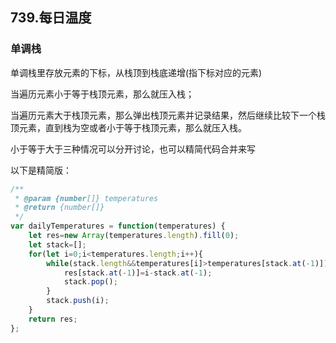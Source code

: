 ## 739.每日温度

### 单调栈

单调栈里存放元素的下标，从栈顶到栈底递增(指下标对应的元素)

当遍历元素小于等于栈顶元素，那么就压入栈；

当遍历元素大于栈顶元素，那么弹出栈顶元素并记录结果，然后继续比较下一个栈顶元素，直到栈为空或者小于等于栈顶元素，那么就压入栈。

小于等于大于三种情况可以分开讨论，也可以精简代码合并来写

以下是精简版：

```javascript
/**
 * @param {number[]} temperatures
 * @return {number[]}
 */
var dailyTemperatures = function(temperatures) {
    let res=new Array(temperatures.length).fill(0);
    let stack=[];
    for(let i=0;i<temperatures.length;i++){
        while(stack.length&&temperatures[i]>temperatures[stack.at(-1)]){
            res[stack.at(-1)]=i-stack.at(-1);
            stack.pop();
        }
        stack.push(i);
    }
    return res;
};
```

